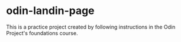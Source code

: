 # odin-landin-page
This is a practice project created by following instructions in the Odin Project's foundations course.